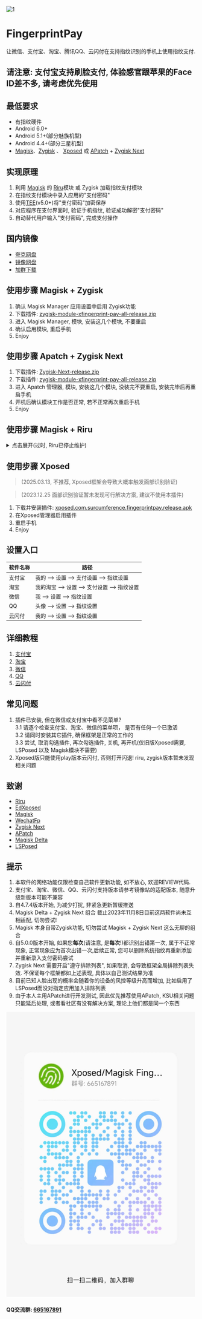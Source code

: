 

![1](./app/src/main/res/mipmap-xhdpi/ic_launcher.png)
# FingerprintPay
让微信、支付宝、淘宝、腾讯QQ、云闪付在支持指纹识别的手机上使用指纹支付.

## 请注意: 支付宝支持刷脸支付, 体验感官跟苹果的Face ID差不多, 请考虑优先使用

## 最低要求
* 有指纹硬件
* Android 6.0+
* Android 5.1+(部分魅族机型)
* Android 4.4+(部分三星机型)
* [Magisk](https://github.com/topjohnwu/Magisk)、[Zygisk](https://github.com/topjohnwu/Magisk) 、 [Xposed](https://github.com/ElderDrivers/EdXposed) 或 [APatch](https://github.com/bmax121/APatch) + [Zygisk Next](https://github.com/Dr-TSNG/ZygiskNext)

## 实现原理
1. 利用 [Magisk](https://github.com/topjohnwu/Magisk) 的 [Riru](https://github.com/RikkaApps/Riru)模块 或 Zygisk 加载指纹支付模块
2. 在指纹支付模块中录入应用的"支付密码"
3. 使用[TEE](https://source.android.com/docs/security/features/trusty?hl=zh-cn)(v5.0+)将"支付密码"加密保存
4. 对应程序在支付界面时, 验证手机指纹, 验证成功解密"支付密码"
5. 自动替代用户输入"支付密码", 完成支付操作

## 国内镜像
- [夸克网盘](https://pan.quark.cn/s/dae9bc84d64f)
- [镜像网盘](https://file.xdow.net/fingerprintpay/)
- [加群下载](#提示)

## 使用步骤 Magisk + Zygisk
1. 确认 Magisk Manager 应用设置中启用 Zygisk功能
2. 下载插件: [zygisk-module-xfingerprint-pay-all-release.zip](https://github.com/eritpchy/FingerprintPay/releases)
3. 进入 Magisk Manager, 模块, 安装这几个模块, 不要重启
4. 确认启用模块, 重启手机
5. Enjoy

## 使用步骤 Apatch + Zygisk Next
1. 下载插件: [Zygisk-Next-release.zip](https://github.com/Dr-TSNG/ZygiskNext/releases)
2. 下载插件: [zygisk-module-xfingerprint-pay-all-release.zip](https://github.com/eritpchy/FingerprintPay/releases)
3. 进入 Apatch 管理器, 模块, 安装这几个模块, 没装完不要重启, 安装完毕后再重启手机
4. 开机后确认模块工作是否正常, 若不正常再次重启手机
5. Enjoy

## 使用步骤 Magisk + Riru
<details> 
<summary>点击展开(过时, Riru已停止维护)</summary>

1. 下载插件: [riru-release.zip](https://github.com/RikkaApps/Riru/releases)
2. 下载插件: [riru-module-xfingerprint-pay-all-release.zip](https://github.com/eritpchy/FingerprintPay/releases)
3. 进入 Magisk Manager, 模块, 安装这几个模块, 不要重启
4. 确认启用模块, 重启手机
5. Enjoy
</details>

## 使用步骤 Xposed 
> (2025.03.13, 不推荐, Xposed框架会导致大概率触发面部识别验证)

> (2023.12.25 面部识别验证暂未发现可行解决方案, 建议不使用本插件)
1. 下载并安装插件: [xposed.com.surcumference.fingerprintpay.release.apk](https://github.com/eritpchy/FingerprintPay/releases/latest)
2. 在Xposed管理器启用插件
3. 重启手机
4. Enjoy

## 设置入口
| 软件名称 | 路径 |
| ----- | -------------------------------- |
| 支付宝 | 我的 --> 设置 --> 支付设置 --> 指纹设置 |
| 淘宝   | 我的淘宝 --> 设置 --> 支付设置 --> 指纹设置|
| 微信   | 我 --> 设置 --> 指纹设置 |
| QQ     | 头像 --> 设置 --> 指纹设置|
| 云闪付 | 我的 --> 设置 --> 指纹设置 |


## 详细教程
1. [支付宝](https://github.com/eritpchy/FingerprintPay/tree/main/doc/Alipay)
2. [淘宝](https://github.com/eritpchy/FingerprintPay/tree/main/doc/Taobao)
3. [微信](https://github.com/eritpchy/FingerprintPay/tree/main/doc/WeChat)
4. [QQ](https://github.com/eritpchy/FingerprintPay/tree/main/doc/QQ)
5. [云闪付](https://github.com/eritpchy/FingerprintPay/tree/main/doc/UnionPay)

## 常见问题
1. 插件已安装, 但在微信或支付宝中看不见菜单?\
   3.1 请逐个检查支付宝、淘宝、微信的菜单项， 是否有任何一个已激活\
   3.2 请同时安装其它插件, 确保框架是正常的工作的\
   3.3 尝试, 取消勾选插件, 再次勾选插件, 关机, 再开机(仅旧版Xposed需要, LSPosed 以及 Magisk模块不需要)
2. Xposed版只能使用play版本云闪付, 否则打开闪退! riru, zygisk版本暂未发现相关问题

## 致谢
* [Riru](https://github.com/RikkaApps/Riru)
* [EdXposed](https://github.com/ElderDrivers/EdXposed)
* [Magisk](https://github.com/topjohnwu/Magisk)
* [WechatFp](https://github.com/dss16694/WechatFp)
* [Zygisk Next](https://github.com/Dr-TSNG/ZygiskNext)
* [APatch](https://github.com/bmax121/APatch)
* [Magisk Delta](https://huskydg.github.io/magisk-files/)
* [LSPosed](https://github.com/LSPosed/LSPosed)

## 提示
1. 本软件的网络功能仅限检查自己软件更新功能, 如不放心, 欢迎REVIEW代码.
2. 支付宝、淘宝、微信、QQ、云闪付支持版本请参考镜像站的适配版本, 随意升级新版本可能不兼容
3. 自4.7.4版本开始, 为减少打扰, 非紧急更新暂缓推送
4. Magisk Delta + Zygisk Next 组合 截止2023年11月8日目前这两软件尚未互相适配, 切勿尝试!
5. Magisk 本身自带Zygisk功能, 切勿尝试 Magisk + Zygisk Next 这么无聊的组合
6. 自5.0.0版本开始, 如果您**每次**(请注意, 是**每次**!)都识别出错第一次, 属于不正常现象, 正常现象应为首次出错一次,后续正常, 您可以删除系统指纹再重新添加并重新录入支付密码尝试
7. Zygisk Next 需要开启"遵守排除列表", 如果取消, 会导致框架全局排除列表失效. 不保证每个框架都如上述表现, 具体以自己测试结果为准
8. 目前已知人脸出现的概率会随着你的设备的风控等级升高而增加, 比如启用了LSPosed而没对指定应用加入排除列表
9. 由于本人主用APatch进行开发测试, 因此优先推荐使用APatch, KSU相关问题只能延后处理, 或者看社区有没有解决方案, 理论上他们都是同一个东西

<img src="./doc/qq_group.jpg" alt="QQ交流群: [665167891]" width="500">

#### QQ交流群: [665167891](https://h5.qun.qq.com/h5/qun-share-page/?_wv=1027&k=fCZf_WEKL1Rj_N0gi9JgkH7bfnKj11Wy&authKey=acNcoIs325Uco7v2JZY4NObRFA3sJU%2FWI1%2FH64DkP50cn6HBRUzBZ9cvZGNqmzGi&market_channel_source=665167891_1&noverify=0&group_code=665167891)
